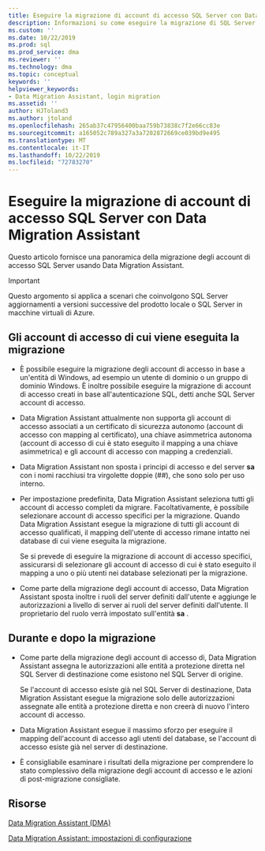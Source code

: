 ```yaml
---
title: Eseguire la migrazione di account di accesso SQL Server con Data Migration Assistant | Microsoft Docs
description: Informazioni su come eseguire la migrazione di SQL Server account di accesso con Data Migration Assistant
ms.custom: ''
ms.date: 10/22/2019
ms.prod: sql
ms.prod_service: dma
ms.reviewer: ''
ms.technology: dma
ms.topic: conceptual
keywords: ''
helpviewer_keywords:
- Data Migration Assistant, login migration
ms.assetid: ''
author: HJToland3
ms.author: jtoland
ms.openlocfilehash: 265ab37c47956400baa759b73838c7f2e66cc83e
ms.sourcegitcommit: a165052c789a327a3a7202872669ce039bd9e495
ms.translationtype: MT
ms.contentlocale: it-IT
ms.lasthandoff: 10/22/2019
ms.locfileid: "72783270"
---
```

# <a name="migrate-sql-server-logins-with-data-migration-assistant"></a>Eseguire la migrazione di account di accesso SQL Server con Data Migration Assistant

Questo articolo fornisce una panoramica della migrazione degli account di accesso SQL Server usando Data Migration Assistant.

> [!IMPORTANT]
> Questo argomento si applica a scenari che coinvolgono SQL Server aggiornamenti a versioni successive del prodotto locale o SQL Server in macchine virtuali di Azure.

## <a name="which-logins-are-migrated"></a>Gli account di accesso di cui viene eseguita la migrazione

- È possibile eseguire la migrazione degli account di accesso in base a un'entità di Windows, ad esempio un utente di dominio o un gruppo di dominio Windows. È inoltre possibile eseguire la migrazione di account di accesso creati in base all'autenticazione SQL, detti anche SQL Server account di accesso.

- Data Migration Assistant attualmente non supporta gli account di accesso associati a un certificato di sicurezza autonomo (account di accesso con mapping al certificato), una chiave asimmetrica autonoma (account di accesso di cui è stato eseguito il mapping a una chiave asimmetrica) e gli account di accesso con mapping a credenziali.

- Data Migration Assistant non sposta i principi di accesso e del server **sa** con i nomi racchiusi tra virgolette doppie (\#\#), che sono solo per uso interno.

- Per impostazione predefinita, Data Migration Assistant seleziona tutti gli account di accesso completi da migrare. Facoltativamente, è possibile selezionare account di accesso specifici per la migrazione. Quando Data Migration Assistant esegue la migrazione di tutti gli account di accesso qualificati, il mapping dell'utente di accesso rimane intatto nei database di cui viene eseguita la migrazione.

  Se si prevede di eseguire la migrazione di account di accesso specifici, assicurarsi di selezionare gli account di accesso di cui è stato eseguito il mapping a uno o più utenti nei database selezionati per la migrazione.

- Come parte della migrazione degli account di accesso, Data Migration Assistant sposta inoltre i ruoli del server definiti dall'utente e aggiunge le autorizzazioni a livello di server ai ruoli del server definiti dall'utente. Il proprietario del ruolo verrà impostato sull'entità **sa** .

## <a name="during-and-after-migration"></a>Durante e dopo la migrazione

- Come parte della migrazione degli account di accesso di, Data Migration Assistant assegna le autorizzazioni alle entità a protezione diretta nel SQL Server di destinazione come esistono nel SQL Server di origine.

  Se l'account di accesso esiste già nel SQL Server di destinazione, Data Migration Assistant esegue la migrazione solo delle autorizzazioni assegnate alle entità a protezione diretta e non creerà di nuovo l'intero account di accesso.

- Data Migration Assistant esegue il massimo sforzo per eseguire il mapping dell'account di accesso agli utenti del database, se l'account di accesso esiste già nel server di destinazione.

- È consigliabile esaminare i risultati della migrazione per comprendere lo stato complessivo della migrazione degli account di accesso e le azioni di post-migrazione consigliate.

## <a name="resources"></a>Risorse

[Data Migration Assistant (DMA)](../dma/dma-overview.md)

[Data Migration Assistant: impostazioni di configurazione](../dma/dma-configurationsettings.md)
